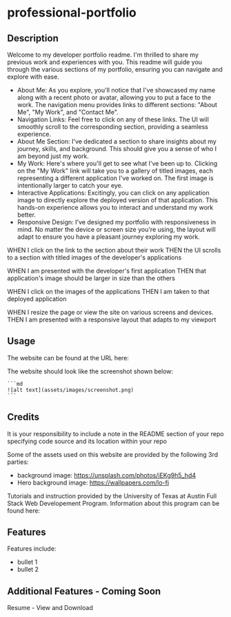 # professional-portfolio

## Description

Welcome to my developer portfolio readme. I'm thrilled to share my previous work and experiences with you. This readme will guide you through the various sections of my portfolio, ensuring you can navigate and explore with ease. 

* About Me: As you explore, you'll notice that I've showcased my name along with a recent photo or avatar, allowing you to put a face to the work. The navigation menu provides links to different sections: "About Me", "My Work", and "Contact Me".
* Navigation Links: Feel free to click on any of these links. The UI will smoothly scroll to the corresponding section, providing a seamless experience.
* About Me Section: I've dedicated a section to share insights about my journey, skills, and background. This should give you a sense of who I am beyond just my work.
* My Work: Here's where you'll get to see what I've been up to. Clicking on the "My Work" link will take you to a gallery of titled images, each representing a different application I've worked on. The first image is intentionally larger to catch your eye.
* Interactive Applications: Excitingly, you can click on any application image to directly explore the deployed version of that application. This hands-on experience allows you to interact and understand my work better.
* Responsive Design: I've designed my portfolio with responsiveness in mind. No matter the device or screen size you're using, the layout will adapt to ensure you have a pleasant journey exploring my work.

WHEN I click on the link to the section about their work
THEN the UI scrolls to a section with titled images of the developer's applications

WHEN I am presented with the developer's first application
THEN that application's image should be larger in size than the others

WHEN I click on the images of the applications
THEN I am taken to that deployed application

WHEN I resize the page or view the site on various screens and devices. THEN I am presented with a responsive layout that adapts to my viewport

## Usage

The website can be found at the URL here: 

The website should look like the screenshot shown below:
    
    ```md
    ![alt text](assets/images/screenshot.png)
    ```

## Credits

It is your responsibility to include a note in the README section of your repo specifying code source and its location within your repo

Some of the assets used on this website are provided by the following 3rd parties: 
* background image: https://unsplash.com/photos/iEKg9h5_hd4
* Hero background image: https://wallpapers.com/lo-fi

Tutorials and instruction provided by the University of Texas at Austin Full Stack Web Developement Program. Information about this program can be found here: 

## Features

Features include: 
* bullet 1
* bullet 2 

## Additional Features - Coming Soon 

Resume - View and Download